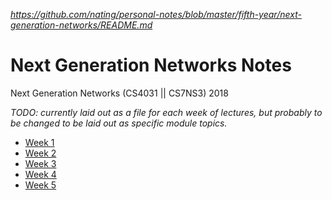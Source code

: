 
*https://github.com/nating/personal-notes/blob/master/fifth-year/next-generation-networks/README.md*

# Next Generation Networks Notes

Next Generation Networks (CS4031 || CS7NS3) 2018

*TODO: currently laid out as a file for each week of lectures, but probably to be changed to be laid out as specific module topics.*

* [Week 1](https://github.com/nating/personal-notes/blob/master/fifth-year/next-generation-networks/week-1.md)
* [Week 2](https://github.com/nating/personal-notes/blob/master/fifth-year/next-generation-networks/week-2.md)
* [Week 3](https://github.com/nating/personal-notes/blob/master/fifth-year/next-generation-networks/week-3.md)
* [Week 4](https://github.com/nating/personal-notes/blob/master/fifth-year/next-generation-networks/week-4.md)
* [Week 5](https://github.com/nating/personal-notes/blob/master/fifth-year/next-generation-networks/week-5.md)
